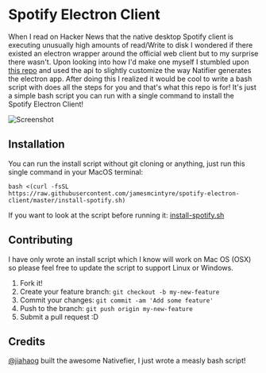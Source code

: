 # Spotify Electron Client

When I read on Hacker News that the native desktop Spotify client is executing unusually high amounts of read/Write
to disk I wondered if there existed an electron wrapper around the official web client but to my surprise there wasn't. Upon looking into how I'd make one myself I stumbled upon [this repo](https://github.com/jiahaog/nativefier) and used the api to slightly customize the way Natifier generates the electron app. After doing this I realized it would be cool to write a bash script with does all the steps for you and that's what this repo is for! It's just a simple bash script you can run with a single command to install the Spotify Electron Client!

![ Screenshot ](https://jamesmcintyre.github.io/spotify-electron-client/assets/imgs/screenshot.jpg)

## Installation

You can run the install script without git cloning or anything, just run this single command in your MacOS terminal:

`bash <(curl -fsSL https://raw.githubusercontent.com/jamesmcintyre/spotify-electron-client/master/install-spotify.sh)`

If you want to look at the script before running it: [install-spotify.sh](https://github.com/jamesmcintyre/spotify-electron-client/blob/master/install-spotify.sh)

## Contributing

I have only wrote an install script which I know will work on Mac OS (OSX) so please feel free to update the script to support Linux or Windows.

1. Fork it!
2. Create your feature branch: `git checkout -b my-new-feature`
3. Commit your changes: `git commit -am 'Add some feature'`
4. Push to the branch: `git push origin my-new-feature`
5. Submit a pull request :D

## Credits

[@jiahaog](https://github.com/jiahaog) built the awesome Nativefier, I just wrote a measly bash script!
